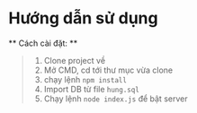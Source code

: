 # Hướng dẫn sử dụng

** Cách cài đặt: **  
> 1. Clone project về  
> 2. Mở CMD, cd tới thư mục vừa clone  
> 3. chạy lệnh `npm install`  
> 4. Import DB từ file `hung.sql`  
> 5. Chạy lệnh `node index.js` để bật server  
